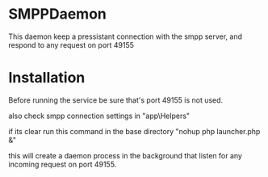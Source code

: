 # SMPPDaemon

This daemon keep a pressistant connection with the smpp server, and respond to any request on port 49155 

# Installation

Before running the service be sure that's port 49155 is not used.

also check smpp connection settings in  "app\Helpers"

if its clear run this command in the base directory "nohup php launcher.php &"

this will create a daemon process in the background that listen for any incoming request on port 49155.
